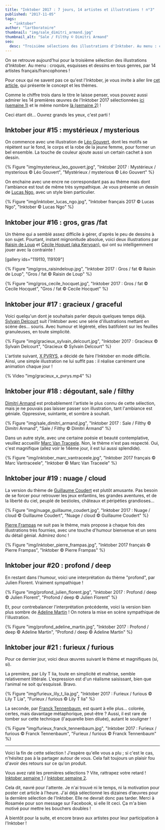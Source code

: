 ```yaml
---
title: "Inktober 2017 : 7 jours, 14 artistes et illustrations ! n°3"
published: "2017-11-05"
tags: 
  - "inktober"
author: "lartboratoire"
thumbnail: "img/sale_dimitri_armand.jpg"
thumbnail_alt: "Sale / Filthy © Dimitri Armand"
seo:
  desc: "Troisième sélections des illustrations d'Inktober. Au menu : croquis, esquisses et dessins en tous genres, par 14 artistes français/francophones !"
---
```


On se retrouve aujourd'hui pour la troisième sélection des illustrations d'Inktober. Au menu : croquis, esquisses et dessins en tous genres, par 14 artistes français/francophones !

Pour ceux qui ne savent pas ce qu'est l'Inktober, je vous invite à aller lire [cet article](/inktober-2019-liste-themes-conseils-astuces/), qui présente le concept et les thèmes.

Comme le chiffre trois dans le titre le laisse penser, vous pouvez aussi admirer les 14 premières œuvres de l'Inktober 2017 sélectionnées [ici (semaine 1)](/inktober-artistes-illustrations-semaine-1/) et le même nombre [là (semaine 2)](/inktober-francais-14-artistes-illustrations/) !

Ceci étant dit... Ouvrez grands les yeux, c'est parti !

## Inktober jour #15 : mystérieux / mysterious

On commence avec une illustration de [Léo Gouvert](https://www.instagram.com/p/BaR4hqMAEu_/?tagged=thefrenchinktober), dont les motifs se répètent sur le fond, le corps et la robe de la jeune femme, pour former un bel ensemble. La touche de couleur ajoute aussi un certain cachet à son dessin. 

{% Figure "img/mysterieux_leo_gouvert.jpg", "Inktober 2017 : Mystérieux / mysterious © Léo Gouvert", "Mystérieux / mysterious © Léo Gouvert" %}

On enchaine avec une encre ne correspondant pas au thème mais dont l'ambiance est tout de même très sympathique. Je vous présente un dessin de [Lucas Ngo](https://www.instagram.com/p/BaR5ZCZjcE2/?taken-by=lucasngoc), avec un style bien particulier.

{% Figure "img/inktober_lucas_ngo.jpg", "Inktober français 2017 © Lucas Ngo", "Inktober © Lucas Ngo" %}

## Inktober jour #16 : gros, gras /fat

Un thème qui a semblé assez difficile à gérer, d'après le peu de dessins à son sujet. Pourtant, instant mignonitude absolue, voici deux illustrations par [Raisin de Loup](https://www.facebook.com/raisindeloup/) et [Cécile Hoquet (aka Keryoan)](https://www.facebook.com/Keryoan/), qui ont su intelligemment jouer avec la contrainte !

\[gallery ids="119110, 119109"\]

{% Figure "img/gros_raisindeloup.jpg", "Inktober 2017 : Gros / fat © Raisin de Loup", "Gros / fat © Raisin de Loup" %}

{% Figure "img/gros_cecile_hocquet.jpg", "Inktober 2017 : Gros / fat © Cecile Hocquet", "Gros / fat © Cecile Hocquet" %}

## Inktober jour #17 : gracieux / graceful

Voici quelqu'un dont je souhaitais parler depuis quelques temps déjà. [Sylvain Delcourt](https://www.instagram.com/p/BaVxKCNgeOa/?taken-by=sylvain_delcourt) suit l'Inktober avec une série d'illustrations mettant en scène des... souris. Avec humour et légèreté, elles batifolent sur les feuilles granuleuses, en toute simplicité.

{% Figure "img/gracieux_sylvain_delcourt.jpg", "Inktober 2017 : Gracieux © Sylvain Delcourt", "Gracieux © Sylvain Delcourt" %}

L'artiste suivant, [X PVRYS](https://www.instagram.com/p/BaaVtDHHOdW/?taken-by=x_pvrys), a décidé de faire l'Inktober en mode difficile. Ainsi, une simple illustration ne lui suffit pas : il réalise carrément une animation chaque jour !

{% Video "img/gracieux_x_pvrys.mp4" %}

## Inktober jour #18 : dégoutant, sale / filthy

[Dimitri Armand](https://www.facebook.com/Dimitri-Armand-463004713721251/) est probablement l'artiste le plus connu de cette sélection, mais je ne pouvais pas laisser passer son illustration, tant l'ambiance est géniale. Oppressive, suintante, et sombre à souhait.

{% Figure "img/sale_dimitri_armand.jpg", "Inktober 2017 : Sale / Filthy © Dimitri Armand", "Sale / Filthy © Dimitri Armand" %}

Dans un autre style, avec une certaine poésie et beauté contemplative, veuillez accueillir [Marc Van Traceele](https://www.instagram.com/p/Baa-FzWDUUJ/?taken-by=the_art_of_the_monkey ). Non, le thème n'est pas respecté. Oui, c'est magnifique (allez voir le 14ème jour, il est lui aussi splendide).

{% Figure "img/inktober_marc_vantraceele.jpg", "Inktober 2017 français © Marc Vantraceele", "Inktober © Marc Van Traceele" %}

## Inktober jour #19 : nuage / cloud

La version du thème de [Guillaume Coudert](https://www.instagram.com/p/Bad6y4qBg6J/?taken-by=guillaume.coudert) est plutôt amusante. Pas besoin de se forcer pour retrouver les jeux enfantins, les grandes aventures, et de la liberté du ciel, peuplé de bestioles, châteaux et péripéties grandioses...

{% Figure "img/nuage_guillaume_coudert.jpg", "Inktober 2017 : Nuage / cloud © Guillaume Coudert", "Nuage / cloud © Guillaume Coudert" %}

[Pierre Frampas](https://www.instagram.com/p/Babs4ZoFVSH/?taken-by=pierre.frampas) ne suit pas le thème, mais propose à chaque fois des illustrations très fournies, avec une touche d'humour bienvenue et un sens du détail génial. Admirez donc !

{% Figure "img/inktober_pierre_frampas.jpg", "Inktober 2017 français © Pierre Frampas", "Inktober © Pierre Frampas" %}

## Inktober jour #20 : profond / deep

En restant dans l'humour, voici une interprétation du thème "profond", par Julien Florent. Vraiment sympathique !

{% Figure "img/profond_julien_florent.jpg", "Inktober 2017 : Profond / deep © Julien Florent", "Profond / deep © Julien Florent" %}

Et, pour contrebalancer l'interprétation précédente, voici la version bien plus sombre de [Adeline Martin](https://www.instagram.com/p/Baect7-BDJZ/?taken-by=_adeline_martin_) ! On notera la mise en scène sympathique de l'illustration.

{% Figure "img/profond_adeline_martin.jpg", "Inktober 2017 : Profond / deep © Adeline Martin", "Profond / deep © Adeline Martin" %}

## Inktober jour #21 : furieux / furious

Pour ce dernier jour, voici deux œuvres suivant le thème et magnifiques (si, si).

La première, par Lily T Iia, toute en simplicité et maîtrise, semble relativement littérale. L'expression est d'un réalisme saisissant, bien que l'animal ne soit qu'esquissé. Bravo.

{% Figure "img/furieux_lily_t_lia.jpg", "Inktober 2017 : Furieux / furious © Lily T Lia", "Furieux / furious © Lily T Iia" %}

La seconde, par [Franck Tennenbaum](https://www.instagram.com/p/Bais5AWnGOA/?tagged=thefrenchinktober), est quant à elle plus... colorée, certes, mais davantage métaphorique, peut-être ? Aussi, il est rare de tomber sur cette technique (l'aquarelle bien diluée), autant le souligner !

{% Figure "img/furieux_franck_tennenbaum.jpg", "Inktober 2017 : Furieux / furious © Franck Tennenbaum", "Furieux / furious © Franck Tennenbaum" %}

* * *

Voici la fin de cette sélection ! J'espère qu'elle vous a plu ; si c'est le cas, n'hésitez pas à la partager autour de vous. Cela fait toujours un plaisir fou d'avoir des retours sur ce qu'on produit.

Vous avez raté les premières sélections ? Vite, rattrapez votre retard ! [Inktober semaine 1](/inktober-artistes-illustrations-semaine-1/) / [Inktober semaine 2](/inktober-francais-14-artistes-illustrations/).

Cela dit, navré pour l'attente. Je n'ai trouvé ni le temps, ni la motivation pour poster cet article à l'heure. J'ai déjà sélectionné les dizaines d’œuvres pour la dernière sélection de l'Inktober. Elle ne devrait donc pas tarder. Merci à Rosamée pour son message sur Facebook, si elle lit ceci. Ça m'a bien motivé pour mettre les bouchers doubles !

À bientôt pour la suite, et encore bravo aux artistes pour leur participation à l'Inktober !
